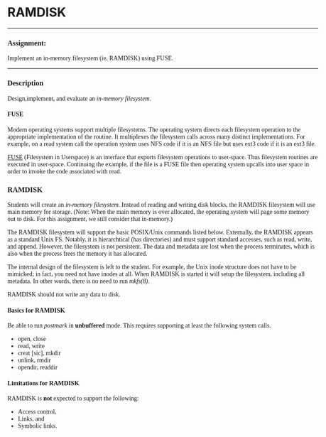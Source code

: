

<h1> RAMDISK</h1>
<!DOCTYPE html PUBLIC "-//IETF//DTD HTML//EN">
<html class="gr__courses_ncsu_edu"><head><meta http-equiv="Content-Type" content="text/html; charset=windows-1252">
</head>

<body data-gr-c-s-loaded="true">
<div align="center" style="font-family:Trebuchet MS">
<div align="left" style="width: 700px;">

<hr>
<h3>Assignment:</h3>
<p>
Implement an in-memory filesystem (ie, RAMDISK) using FUSE.
</p>

<hr>
<h3>Description</h3>

<p>
Design,implement, and evaluate an
<i>in-memory filesystem</i>.
</p>
<p>
</p>

<h4>FUSE</h4>

Modern operating systems support multiple filesystems.
The operating system directs each filesystem operation to the
appropriate implementation of the routine.
It multiplexes the filesystem calls across many distinct
implementations.
For example, on a read system call the operation system uses NFS code
if it is an NFS file but uses ext3 code if it is an ext3 file.
<p>
<a href="https://github.com/libfuse/libfuse">FUSE</a>
(Filesystem in Userspace) is an interface that exports filesystem
operations to user-space.
Thus filesystem routines are executed in user-space.
Continuing the example, if the file is a FUSE file then operating
system upcalls into user space in order to invoke the code associated
with read.

</p><h3>RAMDISK</h3>

<p>
Students will create an <i>in-memory filesystem</i>.
Instead of reading and writing disk blocks, the RAMDISK filesystem
will use main memory for storage.
(Note: When the main memory is over allocated, the operating system will page
some memory out to disk.
For this assignment, we still consider that in-memory.)
</p>
<p>
The RAMDISK filesystem  will support the basic POSIX/Unix commands
listed below.
Externally, the RAMDISK appears as a standard Unix FS.
Notably, it is hierarchtical (has directories) and must support
standard accesses, such as read, write, and append. 
However, the filesystem is not persistent.
The data and metadata are lost when the process terminates, which is
also when the process frees the memory it has allocated.
</p>
<p>
The internal design of the filesystem is left to the student.
For example, the Unix inode structure does not have to be mimicked; in
fact, you need not have inodes at all.
When RAMDISK is started it will setup the filesystem, including all
metadata.
In other words, there is no need to run <i>mkfs(8)</i>.
</p>
<p>
RAMDISK should not write any data to disk.
</p>

<h4>Basics for RAMDISK</h4>

Be able to run
<i>postmark</i></a>
in <b>unbuffered</b> mode.
This requires supporting at least the following
system calls.
<ul>
  <li>open, close
  </li><li>read, write
  </li><li>creat [sic], mkdir
  </li><li>unlink, rmdir
  </li><li>opendir, readdir
</li></ul>

<h4>Limitations for RAMDISK</h4>

RAMDISK is <b>not</b> expected to support the following:
<ul>
  <li>Access control,</li>
  <li>Links, and </li>
  <li>Symbolic links.</li>
</ul>


 
</div></div></body></html>
